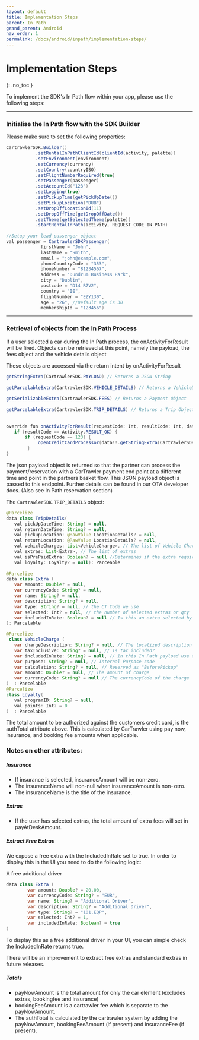 ```yaml
---
layout: default
title: Implementation Steps
parent: In Path
grand_parent: Android
nav_order: 1
permalink: /docs/android/inpath/implementation-steps/
---
```


# Implementation Steps

{: .no_toc }

To implement the SDK's In Path flow within your app, please use the following steps:

---


### Initialise the In Path flow with the SDK Builder <br/>
Please make sure to set the following properties: 

```java
CartrawlerSDK.Builder()
           .setRentalInPathClientId(clientId(activity, palette))
           .setEnvironment(environment)
           .setCurrency(currency)
           .setCountry(countryISO)
           .setFlightNumberRequired(true)
           .setPassenger(passenger)
           .setAccountId("123")
           .setLogging(true)
           .setPickupTime(getPickUpDate())
           .setPickupLocation("DUB")
           .setDropOffLocationId(11)
           .setDropOffTime(getDropOffDate())
           .setTheme(getSelectedTheme(palette))
           .startRentalInPath(activity, REQUEST_CODE_IN_PATH)
           
//Setup your lead passenger object
val passenger = CartrawlerSDKPassenger(
             firstName = "John",
             lastName = "Smith",
             email = "john@example.com",
             phoneCountryCode = "353",
             phoneNumber = "81234567",
             address = "Dundrum Business Park",
             city = "Dublin",
             postcode = "D14 R7V2",
             country = "IE", 
             flightNumber = "EZY130",
             age = "26", //Default age is 30
             membershipId = "123456") 
```

---

### Retrieval of objects from the In Path Process


If a user selected a car during the In Path process, the onActivityForResult will be fired. Objects can be retrieved at this point, namely the payload, the fees object and the vehicle details object

These objects are accessed via the return intent by onActivityForResult

```java   
getStringExtra(CartrawlerSDK.PAYLOAD) // Returns a JSON String
    
getParcelableExtra(CartrawlerSDK.VEHICLE_DETAILS) // Returns a VehicleDetails Object
    
getSerializableExtra(CartrawlerSDK.FEES) // Returns a Payment Object
    
getParcelableExtra(CartrawlerSDK.TRIP_DETAILS) // Returns a Trip Object with extras included
        
        
override fun onActivityForResult(requestCode: Int, resultCode: Int, data: Intent?) {
   if (resultCode == Activity.RESULT_OK) {
       if (requestCode == 123) {
            openCreditCardProcessor(data!!.getStringExtra(CartrawlerSDK.PAYLOAD))
        }      
}
```    
    
The json payload object is returned so that the partner can process the payment/reservation with a CarTrawler payment end point at a different time and point in the partners basket flow. This JSON payload object is passed to this endpoint. 
Further details can be found in our OTA developer docs. (Also see In Path reservation section)
    
The ``CartrawlerSDK.TRIP_DETAILS`` object:

```java
@Parcelize
data class TripDetails(
   val pickUpDateTime: String? = null,
   val returnDateTime: String? = null,
   val pickupLocation: @RawValue LocationDetails? = null,
   val returnLocation: @RawValue LocationDetails? = null,
   val vehicleCharges: List<VehicleCharge>, // The list of Vehicle Charges
   val extras: List<Extra>, // The list of extras
   val isPrePaidExtra: Boolean? = null //Determines if the extra requires payment
   val loyalty: Loyalty? = null): Parceable 
        
@Parcelize
data class Extra (
   var amount: Double? = null,
   var currencyCode: String? = null,
   var name: String? = null,
   var description: String? = null,
   var type: String? = null, // the CT Code we use
   var selected: Int? = null, // the number of selected extras or qty
   var includedInRate: Boolean? = null // Is this an extra selected by the user or already part of rate
): Parcelable

@Parcelize
 class VehicleCharge (
   var chargeDescription: String? = null, // The localized description
   var taxInclusive: String? = null, // Is tax included?
   var includedInRate: String? = null, // In this In Path payload use case this is always 'true'
   var purpose: String? = null, // Internal Purpose code
   var calculation: String? = null, // Reserved as "BeforePickup"
   var amount: Double? = null, // The amount of charge
   var currencyCode: String? = null // The currencyCode of the charge
)  : Parcelable
@Parcelize
class Loyalty(
   val programID: String? = null,
   val points: Int? = 0
)  : Parcelable
```
          
The total amount to be authorized against the customers credit card, is the authTotal attribute above. This is calculated by CarTrawler using pay now, insurance, and booking fee amounts when applicable.
 
### Notes on other attributes:

##### Insurance
* If insurance is selected, insuranceAmount will be non-zero.
* The insuranceName will non-null when insuranceAmount is non-zero.
* The insuranceName is the title of the insurance.

##### Extras
* If the user has selected extras, the total amount of extra fees will set in payAtDeskAmount. <br>

##### Extract Free Extras

We expose a free extra with the IncludedInRate set to true. In order to display this in the UI you need to do the following logic:

A free additional driver

```java  
data class Extra (
        var amount: Double? = 20.00,
        var currencyCode: String? = "EUR",
        var name: String? = "Additional Driver",
        var description: String? = "Additional Driver",
        var type: String? = "101.EQP",
        var selected: Int? = 1, 
        var includedInRate: Boolean? = true
)
```

To display this as a free additional driver in your UI, you can simple check the IncludedInRate returns true. 

There will be an improvement to extract free extras and standard extras in future releases.


##### Totals
* payNowAmount is the total amount for only the car element (excludes extras,  bookingfee and insurance)
* bookingFeeAmount is a cartrawler fee which is separate to the payNowAmount.
* The authTotal is calculated by the cartrawler system by adding the payNowAmount, bookingFeeAmount (if present) and insuranceFee (if present).